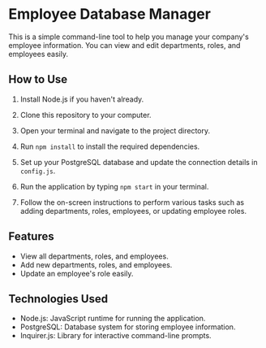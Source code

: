 # Employee Database Manager

This is a simple command-line tool to help you manage your company's employee information. You can view and edit departments, roles, and employees easily.

## How to Use

1. Install Node.js if you haven't already.

2. Clone this repository to your computer.

3. Open your terminal and navigate to the project directory.

4. Run `npm install` to install the required dependencies.

5. Set up your PostgreSQL database and update the connection details in `config.js`.

6. Run the application by typing `npm start` in your terminal.

7. Follow the on-screen instructions to perform various tasks such as adding departments, roles, employees, or updating employee roles.

## Features

- View all departments, roles, and employees.
- Add new departments, roles, and employees.
- Update an employee's role easily.

## Technologies Used

- Node.js: JavaScript runtime for running the application.
- PostgreSQL: Database system for storing employee information.
- Inquirer.js: Library for interactive command-line prompts.
